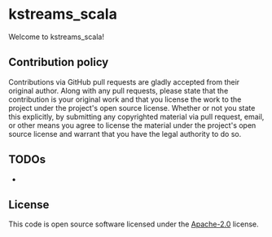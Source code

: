 # kstreams_scala #

Welcome to kstreams_scala!

## Contribution policy ##

Contributions via GitHub pull requests are gladly accepted from their original author. Along with
any pull requests, please state that the contribution is your original work and that you license
the work to the project under the project's open source license. Whether or not you state this
explicitly, by submitting any copyrighted material via pull request, email, or other means you
agree to license the material under the project's open source license and warrant that you have the
legal authority to do so.

## TODOs

* 

## License ##

This code is open source software licensed under the
[Apache-2.0](http://www.apache.org/licenses/LICENSE-2.0) license.
